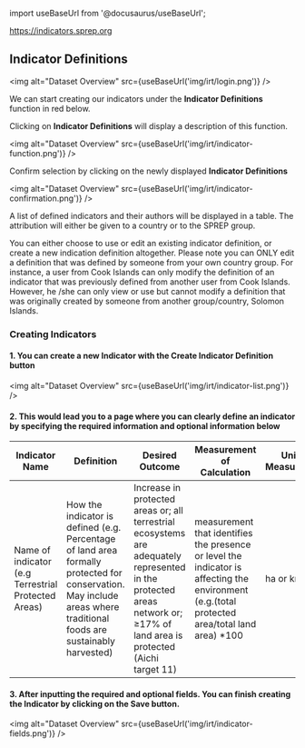 import useBaseUrl from '@docusaurus/useBaseUrl';

https://indicators.sprep.org

## Indicator Definitions

<img alt="Dataset Overview" src={useBaseUrl('img/irt/login.png')} />

We can start creating our indicators under the **Indicator Definitions** function in red below.

Clicking on **Indicator Definitions** will display a description of this function.

<img alt="Dataset Overview" src={useBaseUrl('img/irt/indicator-function.png')} />

Confirm selection by clicking on the newly displayed **Indicator Definitions**

<img alt="Dataset Overview" src={useBaseUrl('img/irt/indicator-confirmation.png')} />

A list of defined indicators and their authors will be displayed in a table. The attribution will either be given to a country or to the SPREP group.

You can either choose to use or edit an existing indicator definition, or create a new indication definition altogether. Please note you can ONLY edit a definition that was defined by someone from your own country group. For instance, a user from Cook Islands can only modify the definition of an indicator that was previously defined from another user from Cook Islands. However, he /she can only view or use but cannot modify a definition that was originally created by someone from another group/country, Solomon Islands.

### Creating Indicators

#### 1. You can create a new Indicator with the **Create Indicator Definition** button

<img alt="Dataset Overview" src={useBaseUrl('img/irt/indicator-list.png')} />

#### 2. This would lead you to a page where you can clearly define an indicator by specifying the required information and optional information below

| Indicator Name | Definition | Desired Outcome | Measurement of Calculation | Unit of Measurement | Rationale/Assumption | Preferred Data Sources |
| --- | --- | --- | --- | --- | --- | --- |
| Name of indicator (e.g Terrestrial Protected Areas) | How the indicator is defined (e.g. Percentage of land area formally protected for conservation. May include areas where traditional foods are sustainably harvested) | Increase in protected areas or; all terrestrial ecosystems are adequately represented in the protected areas network or; ≥17% of land area is protected (Aichi target 11) | measurement that identifies the presence or level the indicator is affecting the environment (e.g.(total protected area/total land area) \*100 | ha or km² | Optional information | Optional information |

#### 3. After inputting the required and optional fields. You can finish creating the Indicator by clicking on the **Save** button.

<img alt="Dataset Overview" src={useBaseUrl('img/irt/indicator-fields.png')} />
